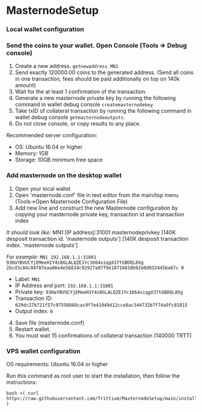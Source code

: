 # MasternodeSetup


### Local wallet configuration

### Send the coins to your wallet. Open Console (Tools => Debug console)
1. Create a new address. `getnewaddress MN1`
2. Send exactly 120000.00 coins to the generated address. (Send all coins in one transaction, fees should be paid additionally on top on 140k amount)
3. Wait for the at least 1 confirmation of the transaction.
4. Generate a new masternode private key by running the following command in wallet debug console `createmasternodekey`.
5. Take txID of collateral transaction by running the following command in wallet debug console `getmasternodeoutputs`. 
6. Do not close console, or copy results to any place.

Recommended server configuration:  
   - OS: Ubuntu 16.04 or higher
   - Memory: 1GB
   - Storage: 10GB minimum free space


### Add masternode on the desktop wallet

1. Open your local wallet 
2. Open 'masternode.conf' file in text editor from the main/top menu (Tools->Open Masternode Configuration File)
3. Add new line and construct the new Masternode configuration by copying your masternode private key, transaction id and transaction index
   
  *It should look like:* 
  MN1 [IP address]:31001 masternodeprivkey [140K desposit transaction id. 'masternode outputs'] [140K desposit transaction index. 'masternode outputs']
   
  *For example:* 
  `MN1 192.168.1.1:31001 93HaYBVUCYjEMeeH1Y4sBGLALQZE1Yc1K64xiqgX37tGBDQL8Xg 2bcd3c84c84f87eaa86e4e56834c92927a07f9e18718810b92e0d0324456a67c 0`

   - Label: `MN1`
   - IP Address and port: `192.168.1.1:31001`
   - Private key: `93HaYBVUCYjEMeeH1Y4sBGLALQZE1Yc1K64xiqgX37tGBDQL8Xg`
   - Transaction ID: `629dc27b721f57c97550868cac9f7e41049d12cce8ac344732b7f74a9fc81815`
   - Output index:  `0`

  

4. Save file (masternode.conf)
5. Restart wallet.
6. You must wait 15 confirmations of collateral transaction (140000 TRTT)


### VPS wallet configuration

OS requirements: Ubuntu 16.04 or higher

Run this command as root user to start the installation, then follow the instructions:

```
bash <( curl https://raw.githubusercontent.com/Trittium/MasternodeSetup/main/install.sh )
```

